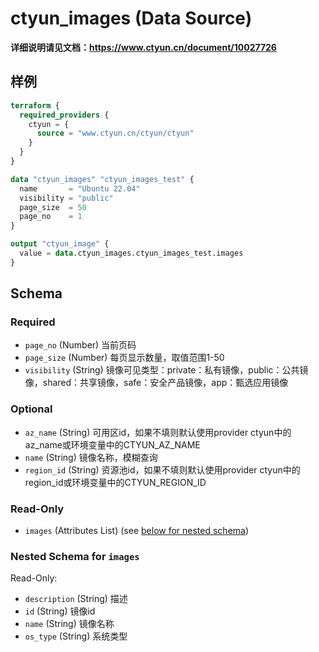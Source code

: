 # ctyun_images (Data Source)
**详细说明请见文档：https://www.ctyun.cn/document/10027726**



## 样例

```terraform
terraform {
  required_providers {
    ctyun = {
      source = "www.ctyun.cn/ctyun/ctyun"
    }
  }
}

data "ctyun_images" "ctyun_images_test" {
  name       = "Ubuntu 22.04"
  visibility = "public"
  page_size  = 50
  page_no    = 1
}

output "ctyun_image" {
  value = data.ctyun_images.ctyun_images_test.images
}
```

<!-- schema generated by tfplugindocs -->
## Schema

### Required

- `page_no` (Number) 当前页码
- `page_size` (Number) 每页显示数量，取值范围1-50
- `visibility` (String) 镜像可见类型：private：私有镜像，public：公共镜像，shared：共享镜像，safe：安全产品镜像，app：甄选应用镜像

### Optional

- `az_name` (String) 可用区id，如果不填则默认使用provider ctyun中的az_name或环境变量中的CTYUN_AZ_NAME
- `name` (String) 镜像名称，模糊查询
- `region_id` (String) 资源池id，如果不填则默认使用provider ctyun中的region_id或环境变量中的CTYUN_REGION_ID

### Read-Only

- `images` (Attributes List) (see [below for nested schema](#nestedatt--images))

<a id="nestedatt--images"></a>
### Nested Schema for `images`

Read-Only:

- `description` (String) 描述
- `id` (String) 镜像id
- `name` (String) 镜像名称
- `os_type` (String) 系统类型